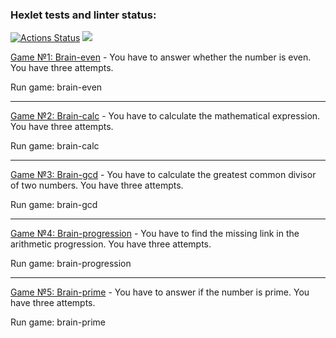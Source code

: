 ### Hexlet tests and linter status:
[![Actions Status](https://github.com/DenisTankov/frontend-project-lvl1/workflows/hexlet-check/badge.svg)](https://github.com/DenisTankov/frontend-project-lvl1/actions)
<a href="https://codeclimate.com/github/DenisTankov/frontend-project-lvl1/maintainability"><img src="https://api.codeclimate.com/v1/badges/7395538cc3cebc573b86/maintainability" /></a>

            

[Game №1: Brain-even] - You have to answer whether the number is even. You have three attempts.

Run game: brain-even
___

[Game №2: Brain-calc] - You have to calculate the mathematical expression. You have three attempts.

Run game: brain-calc
___

[Game №3: Brain-gcd] - You have to calculate the greatest common divisor of two numbers. You have three attempts.

Run game: brain-gcd
___

[Game №4: Brain-progression] - You have to find the missing link in the arithmetic progression. You have three attempts.

Run game: brain-progression
___

[Game №5: Brain-prime] - You have to answer if the number is prime. You have three attempts.

Run game: brain-prime




[Game №1: Brain-even]: <https://asciinema.org/a/525701>
[Game №2: Brain-calc]: <https://asciinema.org/a/525702>
[Game №3: Brain-gcd]: <https://asciinema.org/a/525703>
[Game №4: Brain-progression]: <https://asciinema.org/a/525700>
[Game №5: Brain-prime]: <https://asciinema.org/a/525993>



